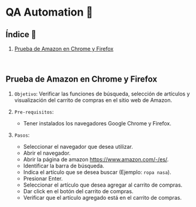 # QA Automation 🤖

## Índice  📰
1. [Prueba de Amazon en Chrome y Firefox](#Prueba-de-Amazon-en-Chrome-y-Firefox)
<br />

## Prueba de Amazon en Chrome y Firefox
1. ```Objetivo```: Verificar las funciones de búsqueda, selección de artículos y visualización del carrito de compras en el sitio web de Amazon.

2. ```Pre-requisitos```:
   * Tener instalados los navegadores Google Chrome y Firefox.
  
3. ```Pasos```:
   * Seleccionar el navegador que desea utilizar.
   * Abrir el navegador.
   * Abrir la página de amazon https://www.amazon.com/-/es/.
   * Identificar la barra de búsqueda.
   * Indica el artículo que se desea buscar (Ejemplo: ```ropa nasa```).
   * Presionar Enter.
   * Seleccionar el artículo que desea agregar al carrito de compras.
   * Dar click en el botón del carrito de compras.
   * Verificar que el artículo agregado está en el carrito de compras.
